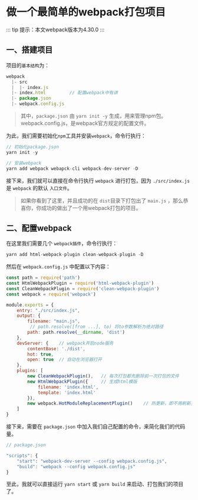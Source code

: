 # 做一个最简单的webpack打包项目

::: tip 
提示：本文webpack版本为4.30.0
:::

## 一、搭建项目

项目的`基本结构`为：

```js
webpack
  |- src
  |  |- index.js
  |- index.html         // 配置webpack中有讲
  |- package.json
  |- webpack.config.js
```

> 其中，`package.json` 由 `yarn init -y` 生成，用来管理npm包。\
webpack.config.js，是webpack官方规定的配置文件。

为此，我们需要初始化`npm`工具并安装`webpack`，命令行执行：

```js
// 初始化package.json
yarn init -y

// 安装webpack
yarn add webpack webapck-cli webpack-dev-server -D
```

接下来，我们就可以直接在命令行执行 `webpack` 进行打包，因为 `./src/index.js` 是 `webpack` 的默认 `入口文件`。

> 如果你看到了这里，并且成功的在 `dist`目录下打包出了 `main.js` ，那么恭喜你，你成功的做出了一个用webpack打包的项目。

## 二、配置webpack

在这里我们需要几个 `webpack插件`，命令行执行：

```js
yarn add html-webpack-plugin clean-webpack-plugin -D
```

然后在 `webpack.config.js` 中配置以下内容：

```js
const path = require('path')
const HtmlWebpackPlugin = require('html-webpack-plugin')
const CleanWebpackPlugin = require('clean-webpack-plugin')
const webpack = require('webpack')

module.exports = {
    entry: "./src/index.js",
    output: {
        filename: "main.js",
         // path.resolve([from ...], to) 将to参数解析为绝对路径
        path: path.resolve(__dirname, 'dist')
    },
    devServer: {    // webpack开启node服务
        contentBase: './dist',
        hot: true,
        open: true  // 自动在浏览器打开
    },
    plugins: [
        new CleanWebpackPlugin(),   // 每次打包都先删除前一次打包的文件
        new HtmlWebpackPlugin({     // 生成html模版
            filename: 'index.html',
            template: 'index.html'
        }),
        new webpack.HotModuleReplacementPlugin()    // 热更新，即不用刷新页面就可以更新数据
    ]
}
```

接下来，需要在 `package.json` 中加入我们自己配置的命令，来简化我们的代码量。

```js
// package.json

"scripts": {
    "start": "webpack-dev-server --config webpack.config.js",
    "build": "webpack --config webpack.config.js"
}
```

至此，我就可以直接运行 `yarn start` 或 `yarn build` 来启动、打包我们的项目了。






